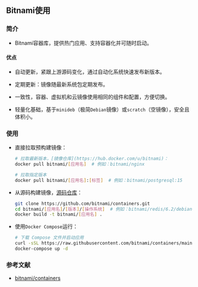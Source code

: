 ## Bitnami使用

### 简介

* Bitnami容器库，提供热门应用、支持容器化并可随时启动。

#### 优点

* 自动更新，紧跟上游源码变化，通过自动化系统快速发布新版本。

* 定期更新：镜像随最新系统包定期发布。

* 一致性，容器、虚拟机和云镜像使用相同的组件和配置，方便切换。

* 轻量化基础，基于```minideb```（极简```Debian```镜像）或```scratch```（空镜像），安全且体积小。

### 使用

* 直接拉取预构建镜像：

  ```bash
  # 拉取最新版本，[镜像仓库](https://hub.docker.com/u/bitnami)：
  docker pull bitnami/[应用名]  # 例如：bitnami/nginx

  # 拉取指定版本
  docker pull bitnami/[应用名]:[标签]  # 例如：bitnami/postgresql:15
  ```

* 从源码构建镜像，[源码仓库](https://github.com/bitnami/containers.git)：

  ```bash
  git clone https://github.com/bitnami/containers.git
  cd bitnami/[应用名]/[版本]/[操作系统]  # 例如：bitnami/redis/6.2/debian-11
  docker build -t bitnami/[应用名] .
  ```

* 使用```Docker Compose```运行：

  ```bash
  # 下载 Compose 文件并启动应用
  curl -sSL https://raw.githubusercontent.com/bitnami/containers/main/bitnami/[应用名]/docker-compose.yml > docker-compose.yml
  docker-compose up -d
  ```


### 参考文献

* [bitnami/containers](https://github.com/bitnami/containers)